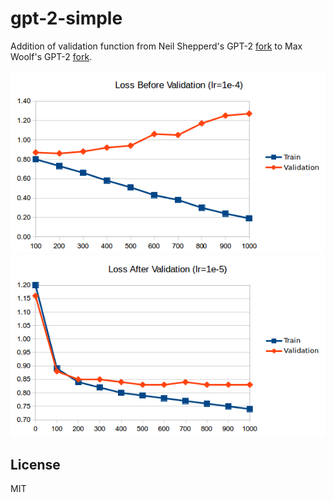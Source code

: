 # gpt-2-simple

Addition of validation function from Neil Shepperd's GPT-2 [fork](https://github.com/nshepperd/gpt-2) to Max Woolf's GPT-2 [fork](https://github.com/minimaxir/gpt-2-simple).

![](loss_before_validation.png)
![](loss_after_validation.png)

## License

MIT
